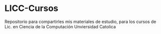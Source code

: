 # LICC-Cursos
Repositorio para compartirles mis materiales de estudio, para los cursos de Lic. en Ciencia de la Computación Unviersidad Catolica
